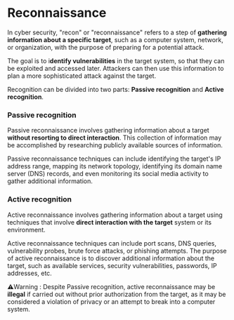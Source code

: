 # Reconnaissance

In cyber security, "recon" or "reconnaissance" refers to a step of **gathering information about a specific target**, such as a computer system, network, or organization, with the purpose of preparing for a potential attack.

The goal is to i**dentify vulnerabilities** in the target system, so that they can be exploited and accessed later. Attackers can then use this information to plan a more sophisticated attack against the target.

Recognition can be divided into two parts: **Passive recognition** and **Active recognition**.

### Passive recognition

Passive reconnaissance involves gathering information about a target **without resorting to direct interaction**. This collection of information may be accomplished by researching publicly available sources of information.

Passive reconnaissance techniques can include identifying the target's IP address range, mapping its network topology, identifying its domain name server (DNS) records, and even monitoring its social media activity to gather additional information.

### Active recognition

Active reconnaissance involves gathering information about a target using techniques that involve **direct interaction with the target** system or its environment.

Active reconnaissance techniques can include port scans, DNS queries, vulnerability probes, brute force attacks, or phishing attempts. The purpose of active reconnaissance is to discover additional information about the target, such as available services, security vulnerabilities, passwords, IP addresses, etc.

:warning:Warning : Despite Passive recognition, active reconnaissance may be **illegal** if carried out without prior authorization from the target, as it may be considered a violation of privacy or an attempt to break into a computer system.&#x20;
